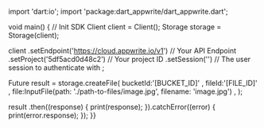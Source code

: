 import 'dart:io';
import 'package:dart_appwrite/dart_appwrite.dart';

void main() { // Init SDK
  Client client = Client();
  Storage storage = Storage(client);

  client
    .setEndpoint('https://cloud.appwrite.io/v1') // Your API Endpoint
    .setProject('5df5acd0d48c2') // Your project ID
    .setSession('') // The user session to authenticate with
  ;

  Future result = storage.createFile(
    bucketId:'[BUCKET_ID]' ,
    fileId:'[FILE_ID]' ,
    file:InputFile(path: './path-to-files/image.jpg', filename: 'image.jpg') ,
  );

  result
    .then((response) {
      print(response);
    }).catchError((error) {
      print(error.response);
  });
}}